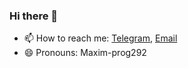 ### Hi there 👋


- 📫 How to reach me: [Telegram](https://t.me/MaximProg292), [Email](mailto:mcmagas00@gmail.com)
- 😄 Pronouns: Maxim-prog292
